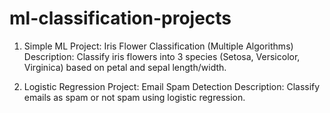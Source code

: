# ml-classification-projects
1. Simple ML Project: Iris Flower Classification (Multiple Algorithms)
Description: Classify iris flowers into 3 species (Setosa, Versicolor, Virginica) based on petal and sepal
length/width.

3. Logistic Regression Project: Email Spam Detection
Description: Classify emails as spam or not spam using logistic regression.
